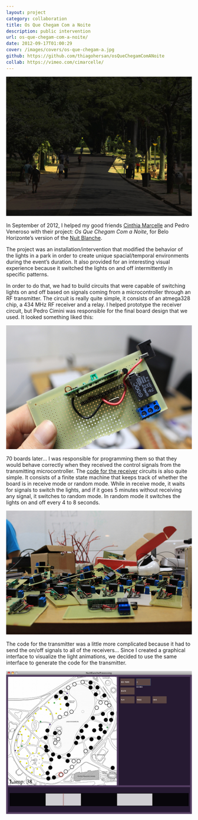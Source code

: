 ```yaml
---
layout: project
category: collaboration
title: Os Que Chegam Com a Noite
description: public intervention
url: os-que-chegam-com-a-noite/
date: 2012-09-17T01:00:29
cover: /images/covers/os-que-chegam-a.jpg
github: https://github.com/thiagohersan/osQueChegamComANoite
collab: https://vimeo.com/cimarcelle/
---
```

![](/images/projects/os-que-chegam-com-a-noite/cinthia_pedro_01.jpg)

In September of 2012, I helped my good friends [Cinthia Marcelle](https://vimeo.com/cimarcelle) and Pedro Veneroso with their project: *Os Que Chegam Com a Noite*, for Belo Horizonte’s version of the [Nuit Blanche](http://en.wikipedia.org/wiki/Nuit_Blanche).

The project was an installation/intervention that modified the behavior of the lights in a park in order to create unique spacial/temporal environments during the event’s duration. It also provided for an interesting visual experience because it switched the lights on and off intermittently in specific patterns.

In order to do that, we had to build circuits that were capable of switching lights on and off based on signals coming from a microcontroller through an RF transmitter. The circuit is really quite simple, it consists of an atmega328 chip, a 434 MHz RF receiver and a relay. I helped prototype the receiver circuit, but Pedro Cimini was responsible for the final board design that we used. It looked something liked this:

![](/images/projects/os-que-chegam-com-a-noite/osQueChegamCircuit.jpg)

70 boards later... I was responsible for programming them so that they would behave correctly when they received the control signals from the transmitting microcontroller. The [code for the receiver](https://github.com/thiagohersan/osQueChegamReceiveArduino) circuits is also quite simple. It consists of a finite state machine that keeps track of whether the board is in receive mode or random mode. While in receive mode, it waits for signals to switch the lights, and if it goes 5 minutes without receiving any signal, it switches to random mode. In random mode it switches the lights on and off every 4 to 8 seconds.

![](/images/projects/os-que-chegam-com-a-noite/osQueChegamManyCircuits.jpg)

The code for the transmitter was a little more complicated because it had to send the on/off signals to all of the receivers… Since I created a graphical interface to visualize the light animations, we decided to use the same interface to generate the code for the transmitter.

![](/images/projects/os-que-chegam-com-a-noite/osQueChegamGUI.jpg)
